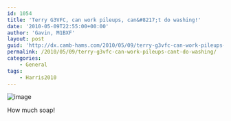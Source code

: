 ```yaml
---
id: 1054
title: 'Terry G3VFC, can work pileups, can&#8217;t do washing!'
date: '2010-05-09T22:55:00+00:00'
author: 'Gavin, M1BXF'
layout: post
guid: 'http://dx.camb-hams.com/2010/05/09/terry-g3vfc-can-work-pileups-cant-do-washing/'
permalink: /2010/05/09/terry-g3vfc-can-work-pileups-cant-do-washing/
categories:
    - General
tags:
    - Harris2010
---
```


![image](http://dx.camb-hams.com/wp-content/uploads/2010/05/wpid-2010-05-09-23.40.381.jpg)

How much soap!